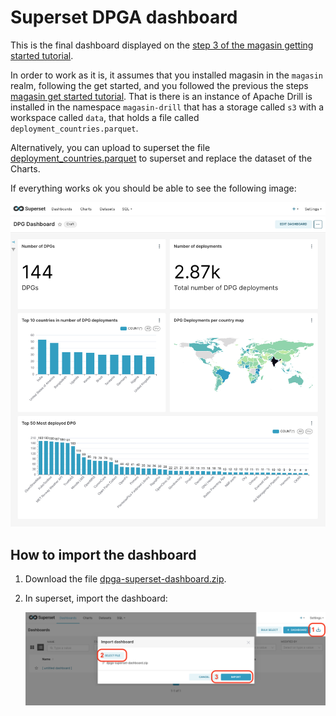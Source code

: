 # Superset DPGA dashboard

This is the final dashboard displayed on the [step 3 of the magasin getting started tutorial](https://unicef.github.io/magasin/get-started/create-a-dashboard.html). 

In order to work as it is, it assumes that you installed magasin in the `magasin` realm, following the get started, and you followed the previous the steps [magasin get started tutorial](https://unicef.github.io/magasin/get-started/tutorial-overview.html). That is there is an instance of Apache Drill is installed in the namespace `magasin-drill` that has a storage called `s3` with a workspace called `data`, that holds a file called `deployment_countries.parquet`.

Alternatively, you can upload to superset the file [deployment_countries.parquet](./deployment_countries.parquet) to superset and replace the dataset of the Charts.

If everything works ok you should be able to see the following image:

  ![Superset Dashboard](./superset-final-dashboard.png)


## How to import the dashboard

1. Download the file [dpga-superset-dashboard.zip](dpga-superset-dashboard.zip).

2. In superset, import the dashboard:
  
    ![steps to import the dashboard](./superset-import-dashboard.png)



